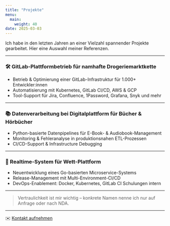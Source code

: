 ```yaml
---
title: "Projekte"
menu:
  main:
    weight: 40
date: 2025-03-03
---
```


Ich habe in den letzten Jahren an einer Vielzahl spannender Projekte gearbeitet. Hier eine Auswahl meiner Referenzen.

---

### 🛠️ GitLab-Plattformbetrieb für namhafte Drogeriemarktkette
- Betrieb & Optimierung einer GitLab-Infrastruktur für 1.000+ Entwickler:innen
- Automatisierung mit Kubernetes, GitLab CI/CD, AWS & GCP
- Tool-Support für Jira, Confluence, 1Password, Grafana, Snyk und mehr

---

### 📚 Datenverarbeitung bei Digitalplattform für Bücher & Hörbücher
- Python-basierte Datenpipelines für E-Book- & Audiobook-Management
- Monitoring & Fehleranalyse in produktionsnahen ETL-Prozessen
- CI/CD-Support & Infrastructure Debugging

---

### 🎯 Realtime-System für Wett-Plattform
- Neuentwicklung eines Go-basierten Microservice-Systems
- Release-Management mit Multi-Environment-CI/CD
- DevOps-Enablement: Docker, Kubernetes, GitLab CI Schulungen intern

---

> Vertraulichkeit ist mir wichtig – konkrete Namen nenne ich nur auf Anfrage oder nach NDA.


---
✉️ [Kontakt aufnehmen](../contact)
